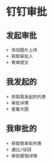 # 钉钉审批

## 发起审批
	+ 添加图片上传
	+ 获取审批人
	+ 表单提交

## 我发起的
	+ 获取我发起的列表
	+ 审批详情
	+ 查看大图

## 我审批的
	+ 获取我审批列表
	+ 通过/驳回
	+ 审批报销详情